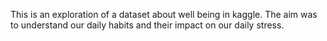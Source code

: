 This is an exploration of a dataset about well being in kaggle. The aim was to understand our daily habits and their impact on our daily stress.
